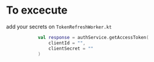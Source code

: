# To excecute

add your secrets on `TokenRefreshWorker.kt`

```kotlin
            val response = authService.getAccessToken(
                clientId = "",
                clientSecret = ""
            )
```